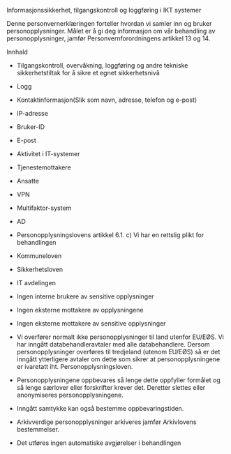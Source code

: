 <!-- title: Informasjonssikkerhet, tilgangskontroll og loggføring  i IKT systemer -->

Informasjonssikkerhet, tilgangskontroll og loggføring i IKT systemer

  

Denne personvernerklæringen forteller hvordan vi samler inn og bruker personopplysninger. Målet er å gi deg informasjon om vår behandling av personopplysninger, jamfør Personvernforordningens artikkel 13 og 14.

  

Innhald

*   Tilgangskontroll, overvåkning, loggføring og andre tekniske sikkerhetstiltak for å sikre et egnet sikkerhetsnivå  
    
*   Logg  
    
*   Kontaktinformasjon(Slik som navn, adresse, telefon og e-post)  
    
*   IP-adresse  
    
*   Bruker-ID  
    
*   E-post  
    
*   Aktivitet i IT-systemer  
    
*   Tjenestemottakere  
    
*   Ansatte  
    
*   VPN  
    
*   Multifaktor-system  
    
*   AD  
    
*   Personopplysningslovens artikkel 6.1. c) Vi har en rettslig plikt for behandlingen  
    
*   Kommuneloven  
    
*   Sikkerhetsloven  
    
*   IT avdelingen  
    
*   Ingen interne brukere av sensitive opplysninger  
    
*   Ingen eksterne mottakere av opplysningene  
    
*   Ingen eksterne mottakere av sensitive opplysninger  
    
*   Vi overfører normalt ikke personopplysninger til land utenfor EU/EØS. Vi har inngått databehandleravtaler med alle databehandlere. Dersom personopplysninger overføres til tredjeland (utenom EU/EØS) så er det inngått ytterligere avtaler om dette som sikrer at personopplysningene er ivaretatt iht. Personopplysningsloven.  
    
*   Personopplysningene oppbevares så lenge dette oppfyller formålet og så lenge særlover eller forskrifter krever det. Deretter slettes eller anonymiseres personopplysningene.  
    
*   Inngått samtykke kan også bestemme oppbevaringstiden.  
    
*   Arkivverdige personopplysninger arkiveres jamfør Arkivlovens bestemmelser.  
    
*   Det utføres ingen automatiske avgjørelser i behandlingen